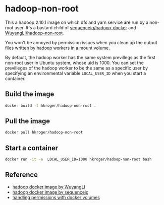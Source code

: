 # hadoop-non-root
This a hadoop:2.10.1 image on which dfs and yarn service are run by a non-root user. It's a bastard child of [sequenceiq/hadoop-docker](https://github.com/sequenceiq/hadoop-docker) and [WuyangLI/hadoop-non-root](https://github.com/WuyangLI/hadoop-non-root).

You won't be annoyed by permission issues when you clean up the output files written by hadoop workers in a mount volume.

By default, the hadoop worker has the same system previllegs as the first non-root user in Ubuntu system, whose uid is 1000. You can set the previlleges of the hadoop worker to be the same as a specific user by specifying an environmental variable `LOCAL_USER_ID` when you start a container.

## Build the image
```bash
docker build -t hkroger/hadoop-non-root .
```

## Pull the image
```bash
docker pull hkroger/hadoop-non-root
```

## Start a container
```bash
docker run -it -e  LOCAL_USER_ID=1000 hkroger/hadoop-non-root bash
```
## Reference
* [hadoop docker image by WuyangLI](https://github.com/WuyangLI/hadoop-non-root)
* [hadoop docker image by sequenceig](https://github.com/sequenceiq/hadoop-docker)
* [handling permissions with docker volumes](https://denibertovic.com/posts/handling-permissions-with-docker-volumes/)
